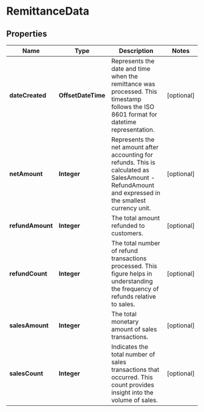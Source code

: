 

# RemittanceData


## Properties

| Name | Type | Description | Notes |
|------------ | ------------- | ------------- | -------------|
|**dateCreated** | **OffsetDateTime** | Represents the date and time when the remittance was processed. This timestamp follows the ISO 8601 format for datetime representation. |  [optional] |
|**netAmount** | **Integer** | Represents the net amount after accounting for refunds. This is calculated as SalesAmount - RefundAmount and expressed in the smallest currency unit. |  [optional] |
|**refundAmount** | **Integer** | The total amount refunded to customers. |  [optional] |
|**refundCount** | **Integer** | The total number of refund transactions processed. This figure helps in understanding the frequency of refunds relative to sales. |  [optional] |
|**salesAmount** | **Integer** | The total monetary amount of sales transactions. |  [optional] |
|**salesCount** | **Integer** | Indicates the total number of sales transactions that occurred. This count provides insight into the volume of sales. |  [optional] |



